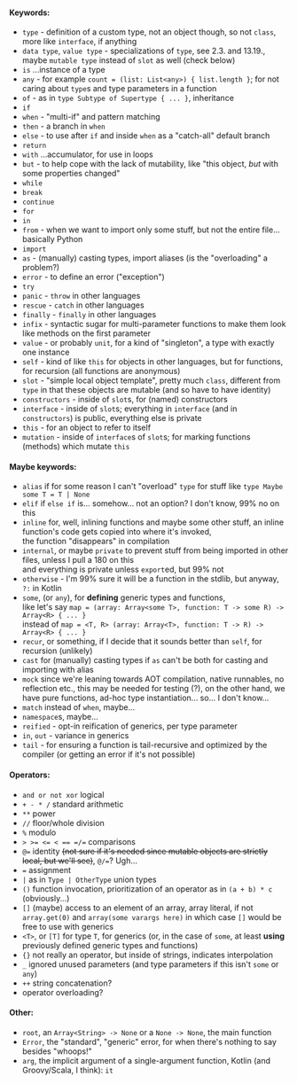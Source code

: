 #### Keywords:

- `type` - definition of a custom type, not an object though, so not `class`, more like `interface`, if anything
- `data type`, `value type` - specializations of `type`, see 2.3. and 13.19., maybe `mutable type` instead of `slot` as well (check below)
- `is` ...instance of a type
- `any` - for example `count = (list: List<any>) { list.length }`; for not caring about `type`s and type parameters in a function
- `of` - as in `type Subtype of Supertype { ... }`, inheritance
- `if`
- `when` - "multi-if" and pattern matching
- `then` - a branch in `when`
- `else` - to use after `if` and inside `when` as a "catch-all" default branch
- `return`
- `with` ...accumulator, for use in loops
- `but` - to help cope with the lack of mutability, like "this object, _but_ with some properties changed"
- `while`
- `break`
- `continue`
- `for`
- `in`
- `from` - when we want to import only some stuff, but not the entire file... basically Python
- `import`
- `as` - (manually) casting types, import aliases (is the "overloading" a problem?)
- `error` - to define an error ("exception")
- `try`
- `panic` - `throw` in other languages
- `rescue` - `catch` in other languages
- `finally` - `finally` in other languages
- `infix` - syntactic sugar for multi-parameter functions to make them look like methods on the first parameter
- `value` - or probably `unit`, for a kind of "singleton", a type with exactly one instance
- `self` - kind of like `this` for objects in other languages, but for functions, for recursion (all functions are anonymous)
- `slot` - "simple local object template", pretty much `class`, different from `type` in that these objects are mutable (and so have to have identity)
- `constructors` - inside of `slot`s, for (named) constructors
- `interface` - inside of `slot`s; everything in `interface` (and in `constructors`) is public, everything else is private
- `this` - for an object to refer to itself
- `mutation` - inside of `interface`s of `slot`s; for marking functions (methods) which mutate `this`

#### Maybe keywords:

- `alias` if for some reason I can't "overload" `type` for stuff like `type Maybe some T = T | None`
- `elif` if `else if` is... somehow... not an option? I don't know, 99% no on this
- `inline` for, well, inlining functions and maybe some other stuff, an inline function's code gets copied into where it's invoked,\
  the function "disappears" in compilation
- `internal`, or maybe `private` to prevent stuff from being imported in other files, unless I pull a 180 on this\
  and everything is private unless `export`ed, but 99% not
- `otherwise` - I'm 99% sure it will be a function in the stdlib, but anyway, `?:` in Kotlin
- `some`, (or `any`), for **defining** generic types and functions,\
  like let's say `map = (array: Array<some T>, function: T -> some R) -> Array<R> { ... }`\
  instead of `map = <T, R> (array: Array<T>, function: T -> R) -> Array<R> { ... }`
- `recur`, or something, if I decide that it sounds better than `self`, for recursion (unlikely)
- `cast` for (manually) casting types if `as` can't be both for casting and importing with alias
- `mock` since we're leaning towards AOT compilation, native runnables, no reflection etc., this may be needed for testing (?),
  on the other hand, we have pure functions, ad-hoc type instantiation... so... I don't know...
- `match` instead of `when`, maybe...
- `namespace`s, maybe...
- `reified` - opt-in reification of generics, per type parameter
- `in`, `out` - variance in generics
- `tail` - for ensuring a function is tail-recursive and optimized by the compiler (or getting an error if it's not possible)


#### Operators:
- `and or not xor` logical
- `+ - * /` standard arithmetic
- `**` power
- `//` floor/whole division
- `%` modulo
- `> >= <= < == =/=` comparisons
- `@=` identity ~~(not sure if it's needed since mutable objects are strictly local, but we'll see)~~, `@/=`? Ugh...
- `=` assignment
- `|` as in `Type | OtherType` union types
- `()` function invocation, prioritization of an operator as in `(a + b) * c` (obviously...)
- `[]` (maybe) access to an element of an array, array literal, if not `array.get(0)` and `array(some varargs here)`
  in which case `[]` would be free to use with generics
- `<T>`, or `[T]` for type `T`, for generics
  (or, in the case of `some`, at least **using** previously defined generic types and functions)
- `{}` not really an operator, but inside of strings, indicates interpolation
- `_` ignored unused parameters (and type parameters if this isn't `some` or `any`)
- `++` string concatenation?
- operator overloading?

#### Other:
- `root`, an `Array<String> -> None` or a `None -> None`, the main function
- `Error`, the "standard", "generic" error, for when there's nothing to say besides "whoops!"
- `arg`, the implicit argument of a single-argument function, Kotlin (and Groovy/Scala, I think): `it`